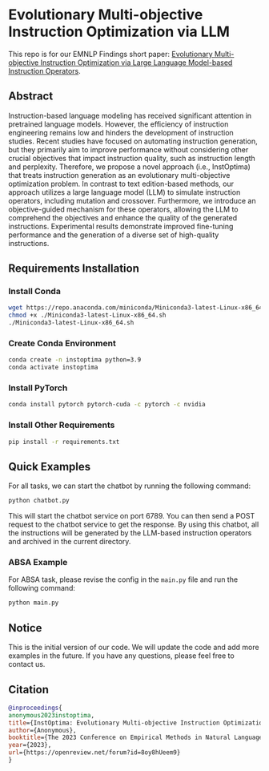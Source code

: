 # Evolutionary Multi-objective Instruction Optimization via LLM

This repo is for our
EMNLP Findings short paper: [Evolutionary Multi-objective Instruction Optimization via Large Language Model-based Instruction Operators](https://arxiv.org/abs/2310.17630).

## Abstract

Instruction-based language modeling has received significant attention in pretrained language models. However, the
efficiency of instruction engineering remains low and hinders the development of instruction studies. Recent studies
have focused on automating instruction generation, but they primarily aim to improve performance without considering
other crucial objectives that impact instruction quality, such as instruction length and perplexity. Therefore, we
propose a novel approach (i.e., InstOptima) that treats instruction generation as an evolutionary multi-objective
optimization problem. In contrast to text edition-based methods, our approach utilizes a large language model (LLM) to
simulate instruction operators, including mutation and crossover. Furthermore, we introduce an objective-guided
mechanism for these operators, allowing the LLM to comprehend the objectives and enhance the quality of the generated
instructions. Experimental results demonstrate improved fine-tuning performance and the generation of a diverse set of
high-quality instructions.

## Requirements Installation

### Install Conda

```bash
wget https://repo.anaconda.com/miniconda/Miniconda3-latest-Linux-x86_64.sh
chmod +x ./Miniconda3-latest-Linux-x86_64.sh
./Miniconda3-latest-Linux-x86_64.sh
```

### Create Conda Environment

```bash
conda create -n instoptima python=3.9
conda activate instoptima
```

### Install PyTorch

```bash
conda install pytorch pytorch-cuda -c pytorch -c nvidia
```

### Install Other Requirements

```bash
pip install -r requirements.txt
```

## Quick Examples

For all tasks, we can start the chatbot by running the following command:

```bash
python chatbot.py
```

This will start the chatbot service on port 6789. You can then send a POST request to the chatbot service to get the
response. By using this chatbot, all the instructions will be generated by the LLM-based instruction operators and
archived
in the current directory.

### ABSA Example

For ABSA task, please revise the config in the `main.py` file and run the following command:

```bash
python main.py
```

## Notice

This is the initial version of our code. We will update the code and add more examples in the future. If you have any
questions, please feel free to contact us.

## Citation

```bibtex
@inproceedings{
anonymous2023instoptima,
title={InstOptima: Evolutionary Multi-objective Instruction Optimization via Large Language Model-based Instruction Operators},
author={Anonymous},
booktitle={The 2023 Conference on Empirical Methods in Natural Language Processing},
year={2023},
url={https://openreview.net/forum?id=8oy8hUeem9}
}
```
